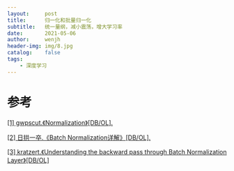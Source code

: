 ```yaml
---
layout:     post
title:      归一化和批量归一化
subtitle:   统一量纲，减小震荡，增大学习率
date:       2021-05-06
author:     wenjh
header-img: img/8.jpg
catalog:    false
tags:
    - 深度学习
---
```




# 参考

[\[1\] gwpscut.《Normalization》\[DB/OL\].](https://blog.csdn.net/gwplovekimi/article/details/84647354)

[\[2\] 日拱一卒.《Batch Normalization详解》\[DB/OL\].](https://www.cnblogs.com/shine-lee/p/11989612.html)

[\[3\]  kratzert.《Understanding the backward pass through Batch Normalization Layer》\[DB/OL\]](https://kratzert.github.io/2016/02/12/understanding-the-gradient-flow-through-the-batch-normalization-layer.html)